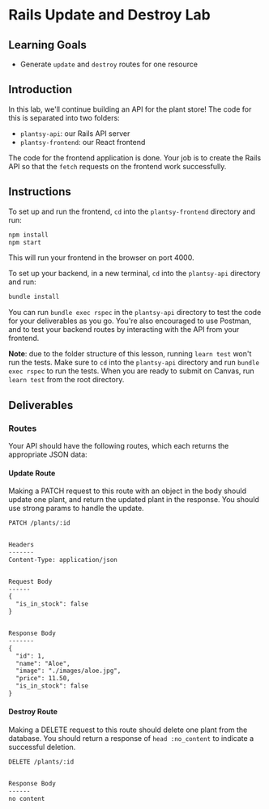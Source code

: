 # Rails Update and Destroy Lab

## Learning Goals

- Generate `update` and `destroy` routes for one resource

## Introduction

In this lab, we'll continue building an API for the plant store! The code for
this is separated into two folders:

- `plantsy-api`: our Rails API server
- `plantsy-frontend`: our React frontend

The code for the frontend application is done. Your job is to create the Rails
API so that the `fetch` requests on the frontend work successfully.

## Instructions

To set up and run the frontend, `cd` into the `plantsy-frontend` directory and
run:

```sh
npm install
npm start
```

This will run your frontend in the browser on port 4000.

To set up your backend, in a new terminal, `cd` into the `plantsy-api`
directory and run:

```sh
bundle install
```

You can run `bundle exec rspec` in the `plantsy-api` directory to test the code
for your deliverables as you go. You're also encouraged to use Postman, and to
test your backend routes by interacting with the API from your frontend.

**Note**: due to the folder structure of this lesson, running `learn test` won't
run the tests. Make sure to `cd` into the `plantsy-api` directory and run
`bundle exec rspec` to run the tests. When you are ready to submit on Canvas,
run `learn test` from the root directory.

## Deliverables

### Routes

Your API should have the following routes, which each returns the appropriate
JSON data:

#### Update Route

Making a PATCH request to this route with an object in the body should update one
plant, and return the updated plant in the response. You should use strong
params to handle the update.

```txt
PATCH /plants/:id


Headers
-------
Content-Type: application/json


Request Body
------
{
  "is_in_stock": false
}


Response Body
-------
{
  "id": 1,
  "name": "Aloe",
  "image": "./images/aloe.jpg",
  "price": 11.50,
  "is_in_stock": false
}
```

#### Destroy Route

Making a DELETE request to this route should delete one plant from the database.
You should return a response of `head :no_content` to indicate a successful
deletion.

```txt
DELETE /plants/:id


Response Body
------
no content
```
